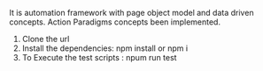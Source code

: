 It is automation framework with page object model and data driven concepts.
Action Paradigms concepts been implemented.

1. Clone the url
2. Install the dependencies: npm install or npm i
3. To Execute the test scripts : npum run test
